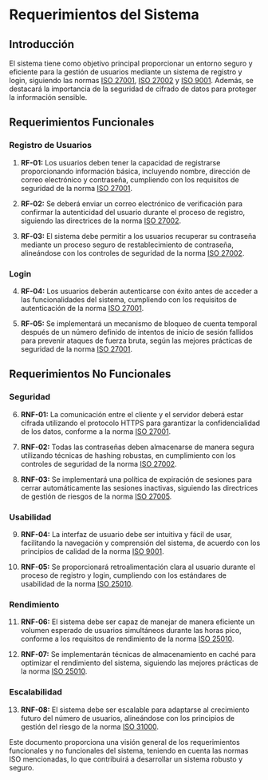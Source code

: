 # Requerimientos del Sistema

## Introducción

El sistema tiene como objetivo principal proporcionar un entorno seguro y eficiente para la gestión de usuarios mediante un sistema de registro y login, siguiendo las normas [ISO 27001](https://www.iso.org/standard/54534.html), [ISO 27002](https://www.iso.org/standard/54533.html) y [ISO 9001](https://www.iso.org/standard/62085.html). Además, se destacará la importancia de la seguridad de cifrado de datos para proteger la información sensible.

## Requerimientos Funcionales

### Registro de Usuarios

1. **RF-01:** Los usuarios deben tener la capacidad de registrarse proporcionando información básica, incluyendo nombre, dirección de correo electrónico y contraseña, cumpliendo con los requisitos de seguridad de la norma [ISO 27001](https://www.iso.org/standard/54534.html).

2. **RF-02:** Se deberá enviar un correo electrónico de verificación para confirmar la autenticidad del usuario durante el proceso de registro, siguiendo las directrices de la norma [ISO 27002](https://www.iso.org/standard/54533.html).

3. **RF-03:** El sistema debe permitir a los usuarios recuperar su contraseña mediante un proceso seguro de restablecimiento de contraseña, alineándose con los controles de seguridad de la norma [ISO 27002](https://www.iso.org/standard/54533.html).

### Login

4. **RF-04:** Los usuarios deberán autenticarse con éxito antes de acceder a las funcionalidades del sistema, cumpliendo con los requisitos de autenticación de la norma [ISO 27001](https://www.iso.org/standard/54534.html).

5. **RF-05:** Se implementará un mecanismo de bloqueo de cuenta temporal después de un número definido de intentos de inicio de sesión fallidos para prevenir ataques de fuerza bruta, según las mejores prácticas de seguridad de la norma [ISO 27001](https://www.iso.org/standard/54534.html).

## Requerimientos No Funcionales

### Seguridad

6. **RNF-01:** La comunicación entre el cliente y el servidor deberá estar cifrada utilizando el protocolo HTTPS para garantizar la confidencialidad de los datos, conforme a la norma [ISO 27001](https://www.iso.org/standard/54534.html).

7. **RNF-02:** Todas las contraseñas deben almacenarse de manera segura utilizando técnicas de hashing robustas, en cumplimiento con los controles de seguridad de la norma [ISO 27002](https://www.iso.org/standard/54533.html).

8. **RNF-03:** Se implementará una política de expiración de sesiones para cerrar automáticamente las sesiones inactivas, siguiendo las directrices de gestión de riesgos de la norma [ISO 27005](https://www.iso.org/standard/68412.html).

### Usabilidad

9. **RNF-04:** La interfaz de usuario debe ser intuitiva y fácil de usar, facilitando la navegación y comprensión del sistema, de acuerdo con los principios de calidad de la norma [ISO 9001](https://www.iso.org/standard/62085.html).

10. **RNF-05:** Se proporcionará retroalimentación clara al usuario durante el proceso de registro y login, cumpliendo con los estándares de usabilidad de la norma [ISO 25010](https://www.iso.org/standard/35733.html).

### Rendimiento

11. **RNF-06:** El sistema debe ser capaz de manejar de manera eficiente un volumen esperado de usuarios simultáneos durante las horas pico, conforme a los requisitos de rendimiento de la norma [ISO 25010](https://www.iso.org/standard/35733.html).

12. **RNF-07:** Se implementarán técnicas de almacenamiento en caché para optimizar el rendimiento del sistema, siguiendo las mejores prácticas de la norma [ISO 25010](https://www.iso.org/standard/35733.html).

### Escalabilidad

13. **RNF-08:** El sistema debe ser escalable para adaptarse al crecimiento futuro del número de usuarios, alineándose con los principios de gestión del riesgo de la norma [ISO 31000](https://www.iso.org/standard/65694.html).

Este documento proporciona una visión general de los requerimientos funcionales y no funcionales del sistema, teniendo en cuenta las normas ISO mencionadas, lo que contribuirá a desarrollar un sistema robusto y seguro.
